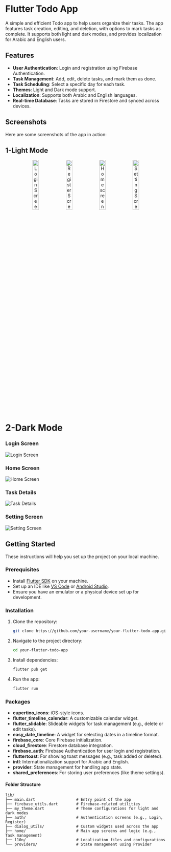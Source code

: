 # Flutter Todo App

A simple and efficient Todo app to help users organize their tasks. The app features task creation, editing, and deletion, with options to mark tasks as complete. It supports both light and dark modes, and provides localization for Arabic and English users.

## Features

- **User Authentication**: Login and registration using Firebase Authentication.
- **Task Management**: Add, edit, delete tasks, and mark them as done.
- **Task Scheduling**: Select a specific day for each task.
- **Themes**: Light and Dark mode support.
- **Localization**: Supports both Arabic and English languages.
- **Real-time Database**: Tasks are stored in Firestore and synced across devices.


## Screenshots

Here are some screenshots of the app in action:

## 1-Light Mode

<p align="center">
  <img src="assets/screenshots/login.png" alt="Login Screen" width="20%" />
  <img src="assets/screenshots/register.png" alt="Register Screen" width="20%" />
  <img src="assets/screenshots/home_screen.png" alt="Home screen" width="20%" />
  <img src="assets/screenshots/setting_screen.png" alt="Setting Screen" width="20%" />
</p>



# 2-Dark Mode 

### Login Screen
![Login Screen](assets/screenshots/login_dark.png)

### Home Screen
![Home Screen](assets/screenshots/register_dark.png)

### Task Details
![Task Details](assets/screenshots/home_dark.png)

### Setting Screen
![Setting Screen](assets/screenshots/setting_dark.png)

## Getting Started

These instructions will help you set up the project on your local machine.

### Prerequisites

- Install [Flutter SDK](https://flutter.dev/docs/get-started/install) on your machine.
- Set up an IDE like [VS Code](https://code.visualstudio.com/) or [Android Studio](https://developer.android.com/studio).
- Ensure you have an emulator or a physical device set up for development.

### Installation

1. Clone the repository:
    ```bash
    git clone https://github.com/your-username/your-flutter-todo-app.git
    ```

2. Navigate to the project directory:
    ```bash
    cd your-flutter-todo-app
    ```

3. Install dependencies:
    ```bash
    flutter pub get
    ```

4. Run the app:
    ```bash
    flutter run
    ```

### Packages
- **cupertino_icons**: iOS-style icons.
- **flutter_timeline_calendar**: A customizable calendar widget.
- **flutter_slidable**: Slideable widgets for task management (e.g., delete or edit tasks).
- **easy_date_timeline**: A widget for selecting dates in a timeline format.
- **firebase_core**: Core Firebase initialization.
- **cloud_firestore**: Firestore database integration.
- **firebase_auth**: Firebase Authentication for user login and registration.
- **fluttertoast**: For showing toast messages (e.g., task added or deleted).
- **intl**: Internationalization support for Arabic and English.
- **provider**: State management for handling app state.
- **shared_preferences**: For storing user preferences (like theme settings).

#### Folder Structure

```text
lib/
├── main.dart                  # Entry point of the app
├── firebase_utils.dart        # Firebase-related utilities
├── my_theme.dart              # Theme configurations for light and dark modes
├── auth/                      # Authentication screens (e.g., Login, Register)
├── dialog_utils/              # Custom widgets used across the app
├── home/                      # Main app screens and logic (e.g., Task management)
├── l10n/                      # Localization files and configurations
└── providers/                 # State management using Provider      
